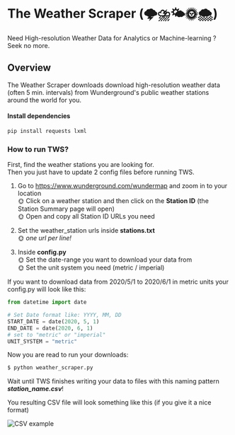 # The Weather Scraper (🌩⛈🌤🌞🌨)
Need High-resolution Weather Data for Analytics or Machine-learning ? Seek no more.

## Overview
The Weather Scraper downloads download high-resolution weather data (often 5 min. intervals) from Wunderground's public weather stations around the world for you.

#### Install dependencies
```python
pip install requests lxml
```

### How to run TWS?
First, find  the weather stations you are looking for.  
Then you just have to update 2 config files before running TWS. 

1. Go to https://www.wunderground.com/wundermap and zoom in to your location  
    🌞 Click on a weather station and then click on the **Station ID**  (the Station Summary page will open)  
    🌞 Open and copy all Station ID URLs you need  

2. Set the weather_station urls inside **stations.txt**  
    🌞 *one url per line!*  

3. Inside **config.py**  
    🌞 Set the date-range you want to download your data from  
    🌞 Set the unit system you need (metric / imperial)  

If you want to download data from 2020/5/1 to 2020/6/1 in metric units your config.py will look like this:
```python
from datetime import date

# Set Date format like: YYYY, MM, DD
START_DATE = date(2020, 5, 1)
END_DATE = date(2020, 6, 1)
# set to "metric" or "imperial"
UNIT_SYSTEM = "metric"
```

Now you are read to run your downloads:
```sh
$ python weather_scraper.py
```
Wait until TWS finishes writing your data to files with this naming pattern ***station_name.csv***!  

You resulting CSV file will look something like this (if you give it a nice format)  

![CSV example](https://raw.githubusercontent.com/Karlheinzniebuhr/the-weather-scraper/master/resources/csv.JPG)
